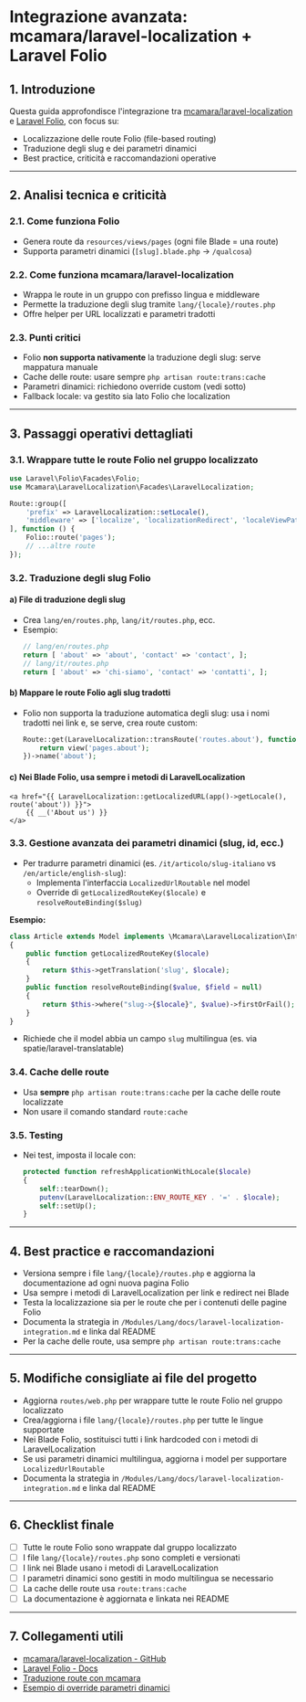 # Integrazione avanzata: mcamara/laravel-localization + Laravel Folio

## 1. Introduzione

Questa guida approfondisce l'integrazione tra [mcamara/laravel-localization](https://github.com/mcamara/laravel-localization) e [Laravel Folio](https://github.com/laravel/folio), con focus su:
- Localizzazione delle route Folio (file-based routing)
- Traduzione degli slug e dei parametri dinamici
- Best practice, criticità e raccomandazioni operative

---

## 2. Analisi tecnica e criticità

### 2.1. Come funziona Folio
- Genera route da `resources/views/pages` (ogni file Blade = una route)
- Supporta parametri dinamici (`[slug].blade.php` → `/qualcosa`)

### 2.2. Come funziona mcamara/laravel-localization
- Wrappa le route in un gruppo con prefisso lingua e middleware
- Permette la traduzione degli slug tramite `lang/{locale}/routes.php`
- Offre helper per URL localizzati e parametri tradotti

### 2.3. Punti critici
- Folio **non supporta nativamente** la traduzione degli slug: serve mappatura manuale
- Cache delle route: usare sempre `php artisan route:trans:cache`
- Parametri dinamici: richiedono override custom (vedi sotto)
- Fallback locale: va gestito sia lato Folio che localization

---

## 3. Passaggi operativi dettagliati

### 3.1. Wrappare tutte le route Folio nel gruppo localizzato

```php
use Laravel\Folio\Facades\Folio;
use Mcamara\LaravelLocalization\Facades\LaravelLocalization;

Route::group([
    'prefix' => LaravelLocalization::setLocale(),
    'middleware' => ['localize', 'localizationRedirect', 'localeViewPath'],
], function () {
    Folio::route('pages');
    // ...altre route
});
```

### 3.2. Traduzione degli slug Folio

#### a) File di traduzione degli slug

- Crea `lang/en/routes.php`, `lang/it/routes.php`, ecc.
- Esempio:
  ```php
  // lang/en/routes.php
  return [ 'about' => 'about', 'contact' => 'contact', ];
  // lang/it/routes.php
  return [ 'about' => 'chi-siamo', 'contact' => 'contatti', ];
  ```

#### b) Mappare le route Folio agli slug tradotti

- Folio non supporta la traduzione automatica degli slug: usa i nomi tradotti nei link e, se serve, crea route custom:
  ```php
  Route::get(LaravelLocalization::transRoute('routes.about'), function () {
      return view('pages.about');
  })->name('about');
  ```

#### c) Nei Blade Folio, usa sempre i metodi di LaravelLocalization

```blade
<a href="{{ LaravelLocalization::getLocalizedURL(app()->getLocale(), route('about')) }}">
    {{ __('About us') }}
</a>
```

### 3.3. Gestione avanzata dei parametri dinamici (slug, id, ecc.)

- Per tradurre parametri dinamici (es. `/it/articolo/slug-italiano` vs `/en/article/english-slug`):
  - Implementa l'interfaccia `LocalizedUrlRoutable` nel model
  - Override di `getLocalizedRouteKey($locale)` e `resolveRouteBinding($slug)`

**Esempio:**
```php
class Article extends Model implements \Mcamara\LaravelLocalization\Interfaces\LocalizedUrlRoutable
{
    public function getLocalizedRouteKey($locale)
    {
        return $this->getTranslation('slug', $locale);
    }
    public function resolveRouteBinding($value, $field = null)
    {
        return $this->where("slug->{$locale}", $value)->firstOrFail();
    }
}
```

- Richiede che il model abbia un campo `slug` multilingua (es. via spatie/laravel-translatable)

### 3.4. Cache delle route

- Usa **sempre** `php artisan route:trans:cache` per la cache delle route localizzate
- Non usare il comando standard `route:cache`

### 3.5. Testing

- Nei test, imposta il locale con:
  ```php
  protected function refreshApplicationWithLocale($locale)
  {
      self::tearDown();
      putenv(LaravelLocalization::ENV_ROUTE_KEY . '=' . $locale);
      self::setUp();
  }
  ```

---

## 4. Best practice e raccomandazioni

- Versiona sempre i file `lang/{locale}/routes.php` e aggiorna la documentazione ad ogni nuova pagina Folio
- Usa sempre i metodi di LaravelLocalization per link e redirect nei Blade
- Testa la localizzazione sia per le route che per i contenuti delle pagine Folio
- Documenta la strategia in `/Modules/Lang/docs/laravel-localization-integration.md` e linka dal README
- Per la cache delle route, usa sempre `php artisan route:trans:cache`

---

## 5. Modifiche consigliate ai file del progetto

- Aggiorna `routes/web.php` per wrappare tutte le route Folio nel gruppo localizzato
- Crea/aggiorna i file `lang/{locale}/routes.php` per tutte le lingue supportate
- Nei Blade Folio, sostituisci tutti i link hardcoded con i metodi di LaravelLocalization
- Se usi parametri dinamici multilingua, aggiorna i model per supportare `LocalizedUrlRoutable`
- Documenta la strategia in `/Modules/Lang/docs/laravel-localization-integration.md` e linka dal README

---

## 6. Checklist finale

- [ ] Tutte le route Folio sono wrappate dal gruppo localizzato
- [ ] I file `lang/{locale}/routes.php` sono completi e versionati
- [ ] I link nei Blade usano i metodi di LaravelLocalization
- [ ] I parametri dinamici sono gestiti in modo multilingua se necessario
- [ ] La cache delle route usa `route:trans:cache`
- [ ] La documentazione è aggiornata e linkata nei README

---

## 7. Collegamenti utili

- [mcamara/laravel-localization - GitHub](https://github.com/mcamara/laravel-localization)
- [Laravel Folio - Docs](https://laravel.com/docs/12.x/folio)
- [Traduzione route con mcamara](https://github.com/mcamara/laravel-localization#translated-routes)
- [Esempio di override parametri dinamici](https://github.com/mcamara/laravel-localization#translatable-route-parameters)
